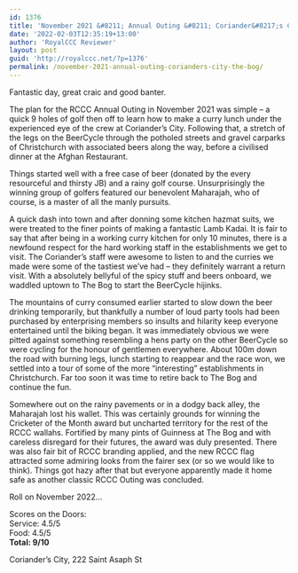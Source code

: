 ```yaml
---
id: 1376
title: 'November 2021 &#8211; Annual Outing &#8211; Coriander&#8217;s City &amp; The Bog'
date: '2022-02-03T12:35:19+13:00'
author: 'RoyalCCC Reviewer'
layout: post
guid: 'http://royalccc.net/?p=1376'
permalink: /november-2021-annual-outing-corianders-city-the-bog/
---
```


Fantastic day, great craic and good banter.

The plan for the RCCC Annual Outing in November 2021 was simple – a quick 9 holes of golf then off to learn how to make a curry lunch under the experienced eye of the crew at Coriander’s City. Following that, a stretch of the legs on the BeerCycle through the potholed streets and gravel carparks of Christchurch with associated beers along the way, before a civilised dinner at the Afghan Restaurant.

Things started well with a free case of beer (donated by the every resourceful and thirsty JB) and a rainy golf course. Unsurprisingly the winning group of golfers featured our benevolent Maharajah, who of course, is a master of all the manly pursuits.

A quick dash into town and after donning some kitchen hazmat suits, we were treated to the finer points of making a fantastic Lamb Kadai. It is fair to say that after being in a working curry kitchen for only 10 minutes, there is a newfound respect for the hard working staff in the establishments we get to visit. The Coriander’s staff were awesome to listen to and the curries we made were some of the tastiest we’ve had – they definitely warrant a return visit. With a absolutely bellyful of the spicy stuff and beers onboard, we waddled uptown to The Bog to start the BeerCycle hijinks.

The mountains of curry consumed earlier started to slow down the beer drinking temporarily, but thankfully a number of loud party tools had been purchased by enterprising members so insults and hilarity keep everyone entertained until the biking began. It was immediately obvious we were pitted against something resembling a hens party on the other BeerCycle so were cycling for the honour of gentlemen everywhere. About 100m down the road with burning legs, lunch starting to reappear and the race won, we settled into a tour of some of the more “interesting” establishments in Christchurch. Far too soon it was time to retire back to The Bog and continue the fun.

Somewhere out on the rainy pavements or in a dodgy back alley, the Maharajah lost his wallet. This was certainly grounds for winning the Cricketer of the Month award but uncharted territory for the rest of the RCCC wallahs. Fortified by many pints of Guinness at The Bog and with careless disregard for their futures, the award was duly presented. There was also fair bit of RCCC branding applied, and the new RCCC flag attracted some admiring looks from the fairer sex (or so we would like to think). Things got hazy after that but everyone apparently made it home safe as another classic RCCC Outing was concluded.

Roll on November 2022…

Scores on the Doors:  
Service: 4.5/5  
Food: 4.5/5  
**Total: 9/10**

Coriander’s City, 222 Saint Asaph St